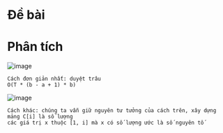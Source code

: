 # Đề bài

# Phân tích
![image](https://github.com/VanHoang110802/Competitive_Programming/assets/108053955/acd63e02-f232-4739-9efc-a40a4c6676b2)

```
Cách đơn giản nhất: duyệt trâu
O(T * (b - a + 1) * b)
```
![image](https://github.com/VanHoang110802/Competitive_Programming/assets/108053955/2e067616-2192-480e-a672-d8d552e5e752)

```
Cách khác: chúng ta vẫn giữ nguyên tư tưởng của cách trên, xây dựng mảng C[i] là số lượng
các giá trị x thuộc [1, i] mà x có số lượng ước là số nguyên tố
```
